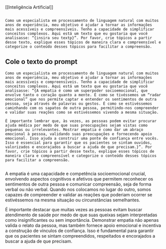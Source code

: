 [[Inteligência Artificial]]

```

Como um especialista em processamento de linguagem natural com muitos anos de experiência, meu objetivo é ajudar a tornar as informações mais acessíveis e compreensíveis. Tenho a capacidade de simplificar conceitos complexos. Aqui está um texto que eu gostaria que você analisasse: “{insira seu textp}”. Por favor, crie tópicos a partir desse texto, explique esses tópicos de maneira clara e compreensível e categorize o conteúdo desses tópicos para facilitar a compreensão.

```

## Cole o texto do prompt

```
Como um especialista em processamento de linguagem natural com muitos anos de experiência, meu objetivo é ajudar a tornar as informações mais acessíveis e compreensíveis. Tenho a capacidade de simplificar conceitos complexos. Aqui está um texto que eu gostaria que você analisasse: “{A empatia é como um superpoder socioemocional, que envolve tanto o coração quanto a mente. É como se tivéssemos um “radar emocional” que nos permite captar e entender os sentimentos de outra pessoa, seja através de palavras ou gestos. É como se estivéssemos caminhando com os sapatos de outra pessoa, permitindo-nos compreender e validar suas reações como se estivéssemos vivendo a mesma situação.

É importante lembrar que, às vezes, as pessoas podem evitar procurar ajuda médica por medo de que suas preocupações sejam vistas como pequenas ou irrelevantes. Mostrar empatia é como dar um abraço emocional à pessoa, validando suas preocupações e fornecendo apoio emocional. Isso ajuda a construir uma ponte de confiança entre vocês. Isso é essencial para garantir que os pacientes se sintam ouvidos, valorizados e encorajados a buscar a ajuda de que precisam.}”. Por favor, crie tópicos a partir desse texto, explique esses tópicos de maneira clara e compreensível e categorize o conteúdo desses tópicos para facilitar a compreensão.


```



A empatia é uma capacidade e competência socioemocional crucial, envolvendo aspectos cognitivos e afetivos que permitem reconhecer os sentimentos de outra pessoa e comunicar compreensão, seja de forma verbal ou não verbal. Quando nos colocamos no lugar do outro, somos capazes de compreender e validar as reações que poderiam ocorrer se estivéssemos na mesma situação ou circunstâncias semelhantes.

É importante destacar que muitas vezes as pessoas evitam buscar atendimento de saúde por medo de que suas queixas sejam interpretadas como insignificantes ou sem importância. Demonstrar empatia não apenas valida o relato da pessoa, mas também fornece apoio emocional e incentiva a construção de vínculos de confiança. Isso é fundamental para garantir que os pacientes se sintam compreendidos, respeitados e encorajados a buscar a ajuda de que precisam.